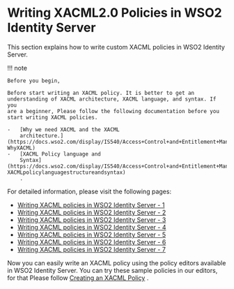 # Writing XACML2.0 Policies in WSO2 Identity Server

This section explains how to write custom XACML policies in WSO2
Identity Server.

!!! note
    
    Before you begin,
    
    Before start writing an XACML policy. It is better to get an
    understanding of XACML architecture, XACML language, and syntax. If you
    are a beginner, Please follow the following documentation before you
    start writing XACML policies.
    
    -   [Why we need XACML and the XACML
        architecture.](https://docs.wso2.com/display/IS540/Access+Control+and+Entitlement+Management#AccessControlandEntitlementManagement-WhyXACML)
    -   [XACML Policy language and
        Syntax](https://docs.wso2.com/display/IS540/Access+Control+and+Entitlement+Management#AccessControlandEntitlementManagement-XACMLpolicylanguagestructureandsyntax)
        .
    

For detailed information, please visit the following pages:

-   [Writing XACML policies in WSO2 Identity Server -
    1](_Writing_XACML_policies_in_WSO2_Identity_Server_-_1_)
-   [Writing XACML policies in WSO2 Identity Server -
    2](_Writing_XACML_policies_in_WSO2_Identity_Server_-_2_)
-   [Writing XACML policies in WSO2 Identity Server -
    3](_Writing_XACML_policies_in_WSO2_Identity_Server_-_3_)
-   [Writing XACML policies in WSO2 Identity Server -
    4](_Writing_XACML_policies_in_WSO2_Identity_Server_-_4_)
-   [Writing XACML policies in WSO2 Identity Server -
    5](_Writing_XACML_policies_in_WSO2_Identity_Server_-_5_)
-   [Writing XACML policies in WSO2 Identity Server -
    6](_Writing_XACML_policies_in_WSO2_Identity_Server_-_6_)
-   [Writing XACML policies in WSO2 Identity Server -
    7](_Writing_XACML_policies_in_WSO2_Identity_Server_-_7_)

  

Now you can easily write an XACML policy using the policy editors
available in WSO2 Identity Server. You can try these sample policies in
our editors, for that Please follow [Creating an XACML
Policy](https://docs.wso2.com/display/IS540/Creating+a+XACML+Policy) .
